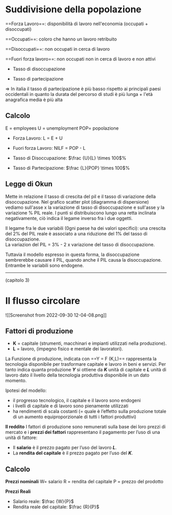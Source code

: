 # Suddivisione della popolazione
==Forza Lavoro==: disponibilità di lavoro nell'economia (occupati + disoccupati)

==Occupati==: coloro che hanno un lavoro retribuito

==Disoccupati==: non occupati in cerca di lavoro

==Fuori forza lavoro==: non occupati non in cerca di lavoro e non attivi

- Tasso di disoccupazione

- Tasso di partecipazione

$\Rightarrow$ In italia il tasso di partecipazione è più basso rispetto ai principali paesi occidentali in quanto la durata del percorso di studi è più lunga + l'età anagrafica media è più alta

## Calcolo
E = employees
U = unemployment
POP= popolazione

- Forza Lavoro: L = E + U 

- Fuori forza Lavoro: NILF = POP - L

- Tasso di Disoccupazione: $\frac {U}{L} \times 100$%

- Tasso di Partecipazione: $\frac {L}{POP} \times 100$%

## Legge di Okun
Mette in relazione il tasso di crescita del pil e il tasso di variazione della disoccupazione. 
Nel grafico scatter plot (diagramma di dispersione) vediamo sull'asse x la variazione di tasso di disoccupazione e sull'asse y la variazione % PIL reale. I punti si distribuiscono lungo una retta inclinata negativamente, ciò indica il legame inverso fra i due oggetti. 

Il legame fra le due variabili (0gni paese ha dei valori specifici): una crescita del 2% del PIL reale è associato a una riduzione del 1% del tasso di disoccupazione.  
La variazion del PIL = 3% - 2 x variazione del tasso di disoccupazione. 

Tuttavia il modello espresso in questa forma, la disoccupazione sembrerebbe causare il PIL, quando anche il PIL causa la disoccupazione. Entrambe le variabili sono endogene. 

---
(capitolo 3)
# Il flusso circolare
![[Screenshot from 2022-09-30 12-04-08.png]]

## Fattori di produzione
- **K** = capitale (strumenti, macchinari e impianti utilizzati nella produzione).
- **L** = lavoro, (impegno fisico e mentale dei lavoratori).

La Funzione di produzione, indicata con 
==Y = F (K,L)==
rappresenta la tecnologia disponibile per trasformare capitale e lavoro in beni e servizi. Per tanto indica quanta produzione _**Y**_ si ottiene da _**K**_ unità di capitale e _**L**_ unità di lavoro dato il livello della tecnologia produttiva disponibile in un dato momento. 

Ipotesi del modello:
- il progresso tecnologico, il capitale e il lavoro sono endogeni
- i livelli di capitale e di lavoro sono pienamente utilizzati 
- ha rendimenti di scala costanti (= quale è l’effetto sulla produzione totale di un aumento equiproporzionale di tutti i fattori produttivi)

**Il reddito**
I fattori di produzione sono remunerati sulla base dei loro prezzi di mercato e i **prezzi dei fattori** rappresentano il pagamento per l’uso di una unità di fattore:
-   Il **salario** è il prezzo pagato per l’uso del lavoro _**L**_. 
-   La **rendita del capitale** è il prezzo pagato per l’uso del _**K**_.

## Calcolo

**Prezzi nominali**
W= salario
R = rendita del capitale
P = prezzo del prodotto

**Prezzi Reali**
- Salario reale: $\frac {W}{P}$
- Rendita reale del capitale: $\frac {R}{P}$








